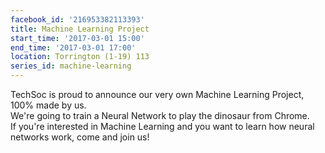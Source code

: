 ```yaml
---
facebook_id: '216953382113393'
title: Machine Learning Project
start_time: '2017-03-01 15:00'
end_time: '2017-03-01 17:00'
location: Torrington (1-19) 113
series_id: machine-learning
---
```


TechSoc is proud to announce our very own Machine Learning Project, 100% made by us.  
We're going to train a Neural Network to play the dinosaur from Chrome.  
If you're interested in Machine Learning and you want to learn how neural networks work, come and join us!